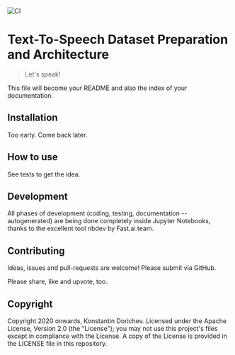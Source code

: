 ![CI](https://github.com/kdorichev/text2speech/workflows/CI/badge.svg)

# Text-To-Speech Dataset Preparation and Architecture
> Let's speak!


This file will become your README and also the index of your documentation.

## Installation

Too early. Come back later.

## How to use

See tests to get the idea.

## Development

All phases of development (coding, testing, documentation -- autogenerated) are being done completely inside Jupyter Notebooks, thanks to the excellent tool nbdev by Fast.ai team.

## Contributing

Ideas, issues and pull-requests are welcome! Please submit via GitHub.

Please share, like and upvote, too.

## Copyright

Copyright 2020 onwards, Konstantin Dorichev. Licensed under the Apache License, Version 2.0 (the "License"); you may not use this project's files except in compliance with the License. A copy of the License is provided in the LICENSE file in this repository.

